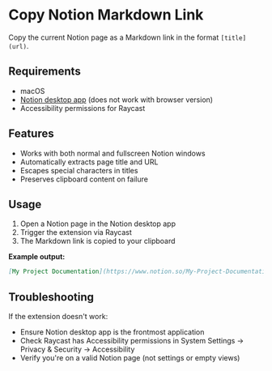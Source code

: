 # Copy Notion Markdown Link

Copy the current Notion page as a Markdown link in the format `[title](url)`.

## Requirements

- macOS
- [Notion desktop app](https://www.notion.so/desktop) (does not work with browser version)
- Accessibility permissions for Raycast

## Features

- Works with both normal and fullscreen Notion windows
- Automatically extracts page title and URL
- Escapes special characters in titles
- Preserves clipboard content on failure

## Usage

1. Open a Notion page in the Notion desktop app
2. Trigger the extension via Raycast
3. The Markdown link is copied to your clipboard

**Example output:**
```markdown
[My Project Documentation](https://www.notion.so/My-Project-Documentation-abc123)
```

## Troubleshooting

If the extension doesn't work:
- Ensure Notion desktop app is the frontmost application
- Check Raycast has Accessibility permissions in System Settings → Privacy & Security → Accessibility
- Verify you're on a valid Notion page (not settings or empty views)
